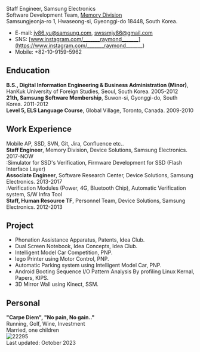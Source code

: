 Staff Engineer, Samsung Electronics<br />
Software Development Team, [Memory Division](https://semiconductor.samsung.com/kr/about-us/business-area/memory/)<br />
Samsungjeonja-ro 1, Hwaseong-si, Gyeonggi-do 18448, South Korea.<br />
* E-mail: jy86.yu@samsung.com, swssmjy86@gmail.com
* SNS: [www.instagram.com/_______raymond_______](https://www.instagram.com/_______raymond_______)
* Mobile: +82-10-9159-5962

## Enducation
<strong>B.S., Digital Information Engineering & Business Administration (Minor)</strong>, HanKuk University of Foreign Studies, Seoul, South Korea. 2005-2012<br />
<strong>21th, Samsung Software Membership</strong>, Suwon-si, Gyonggi-do, South Korea. 2011-2012<br />
<strong>Level 5, ELS Language Course</strong>, Global Village, Toronto, Canada. 2009-2010<br />

## Work Experience
Mobile AP, SSD, SVN, Git, Jira, Confluence etc..<br />
<strong>Staff Engineer</strong>, Memory Division, Device Solutions, Samsung Electronics. 2017-NOW<br />
 :Simulator for SSD's Verification, Firmware Development for SSD (Flash Interface Layer)<br />
<strong>Associate Engineer</strong>, Software Research Center, Device Solutions, Samsung Electronics. 2013-2017<br />
 :Verification Modules (Power, 4G, Bluetooth Chip), Automatic Verification system, S/W Infra Tool<br />
<strong>Staff, Human Resource TF</strong>, Personnel Team, Device Solutions, Samsung Electronics. 2012-2013<br />

## Project
* Phonation Assistance Apparatus, Patents, Idea Club.
* Dual Screen Notebook, Idea Concepts, Idea Club.
* Intelligent Model Car Competition, PNP.
* lego Printer using Motor Control, PNP.
* Automatic Parking system using Intelligent Model Car, PNP.
* Android Booting Sequence I/O Pattern Analysis By profiling Linux Kernal, Papers, KIPS.
* 3D Mirror Wall using Kinect, SSM.

## Personal
<strong>"Carpe Diem", "No pain, No gain.."</strong><br />
Running, Golf, Wine, Investment<br />
Married, one children<br />
![22295](https://github.com/swssmjy86/swssmjy86.github.io/assets/148452455/d33f7cb0-fd06-4530-bc8a-a980b4a9c4a2)<br />
Last updated: October 2023

